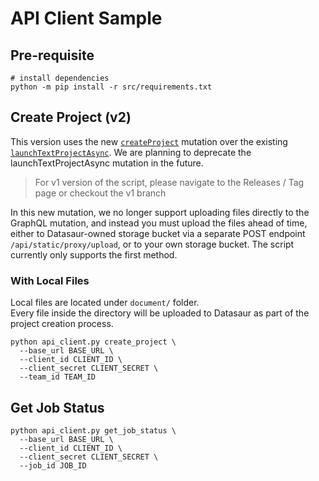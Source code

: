# API Client Sample

## Pre-requisite

```
# install dependencies
python -m pip install -r src/requirements.txt
```

## Create Project (v2)

This version uses the new [`createProject`](https://docs.datasaur.ai/#mutation-createProject) mutation over the existing [`launchTextProjectAsync`](https://docs.datasaur.ai/#mutation-launchTextProjectAsync). We are planning to deprecate the launchTextProjectAsync mutation in the future.

> For v1 version of the script, please navigate to the Releases / Tag page or checkout the v1 branch

In this new mutation, we no longer support uploading files directly to the GraphQL mutation, and instead you must upload the files ahead of time, either to Datasaur-owned storage bucket via a separate POST endpoint `/api/static/proxy/upload`, or to your own storage bucket. The script currently only supports the first method.

### With Local Files

Local files are located under `document/` folder.  
Every file inside the directory will be uploaded to Datasaur as part of the project creation process.

```
python api_client.py create_project \
  --base_url BASE_URL \
  --client_id CLIENT_ID \
  --client_secret CLIENT_SECRET \
  --team_id TEAM_ID
```

## Get Job Status

```
python api_client.py get_job_status \
  --base_url BASE_URL \
  --client_id CLIENT_ID \
  --client_secret CLIENT_SECRET \
  --job_id JOB_ID
```
